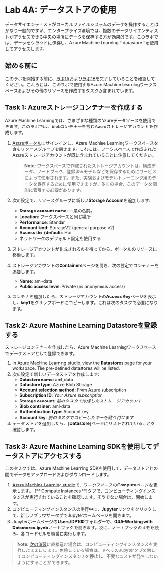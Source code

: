 # Lab 4A: データストアの使用

データサイエンティストがローカルファイルシステムのデータを操作することはかなり一般的ですが、エンタープライズ環境では、複数のデータサイエンティストがアクセスできる中央の場所にデータを保存する方が効果的です。このラボでは、データをクラウドに保存し、Azure Machine Learning * datastore *を使用してアクセスします。

## 始める前に

このラボを開始する前に、[ラボ1A](Lab01A.md)および[ラボ1B](Lab01B.md)を完了していることを確認してください。これらには、このラボで使用するAzure Machine Learningワークスペースおよびその他のリソースを作成するタスクが含まれています。

## Task 1: Azureストレージコンテナーを作成する
Azure Machine Learningでは、さまざまな種類のAzureデータソースを使用できます。このラボでは、blobコンテナーを含むAzureストレージアカウントを作成します。

1. [Azureポータル](https://portal.azure.com)にサインインし、Azure Machine Learningワークスペースを含むリソースグループを開きます。これには、ワークスペースで作成されたAzureストレージアカウントが既に含まれていることに注意してください。

    >**Note**: ワークスペースで作成されたストレージアカウントは、構成データ、ノートブック、登録済みモデルなどを保存するためにサービスによって使用されます。また、実験およびモデルトレーニング用のデータを保存するために使用できますが、多くの場合、このデータを個別に管理する必要があります。

2. 次の設定で、リソースグループに新しい**Storage Account**を追加します:

    - **Storage account name**: 一意の名前。
    - **Location**: ワークスペースと同じ場所
    - **Performance**: Standar 
    - **Account kind**: StorageV2 (general purpose v2)
    - **Access tier (default)**: Hot
    - ネットワークのデフォルト設定を使用する

3. ストレージアカウントが作成されるのを待ってから、ポータルのリソースに移動します。
4. ストレージアカウントの**Containers**ページを開き、次の設定でコンテナーを追加します。

    - **Name**: aml-data
    - **Public access level**: Private (no anonymous access)

5. コンテナを追加したら、ストレージアカウントの**Access Key**ページを表示し、**key1**をクリップボードにコピーします。これは次のタスクで必要になります。

## Task 2: Azure Machine Learning Datastoreを登録する

ストレージコンテナーを作成したら、Azure Machine Learningワークスペースでデータストアとして登録できます。

1. In [Azure Machine Learning studio](https://ml.azure.com), view the **Datastores** page for your workspace. The pre-defined datastores will be listed.
2. 次の設定で新しいデータストアを作成します:
    - **Datastore name**: aml_data
    - **Datastore type**: Azure Blob Storage
    - **Account selection method**: From Azure subscription
    - **Subscription ID**: *Your Azure subscription*
    - **Storage account**: *前のタスクで作成したストレージアカウント*
    - **Blob container**: aml-data
    - **Authentication type**: Account key
    - **Account key**: *前のタスクでコピーしたキーを貼り付けます*
3. データストアを追加したら、[**Datastore**]ページにリストされていることを確認します。

## Task 3: Azure Machine Learning SDKを使用してデータストアにアクセスする

このタスクでは、Azure Machine Learning SDKを使用して、データストアとの間でデータをアップロードおよびダウンロードします。

1. [Azure Machine Learning studio](https://ml.azure.com)で、ワークスペースの**Compute**ページを表示します。 [** Compute Instances **]タブで、コンピューティングインスタンスが実行されていることを確認します。そうでない場合は、開始します。
2. コンピューティングインスタンスの実行中に、**Jupyter**リンクをクリックして、新しいブラウザータブでJupyterホームページを開きます。
3. Jupyterホームページの**Users/DP100**フォルダーで、**04A-Working with Datastores.ipynb**ノートブックを開きます。次に、ノートブックのメモを読み、各コードセルを順番に実行します。

> **Note**: [次の演習](Lab04B.md)に直接進む場合は、コンピューティングインスタンスを実行したままにします。休憩している場合は、すべてのJupyterタブを閉じてコンピューティングインスタンスを**停止**し、不要なコストが発生しないようにすることができます。

